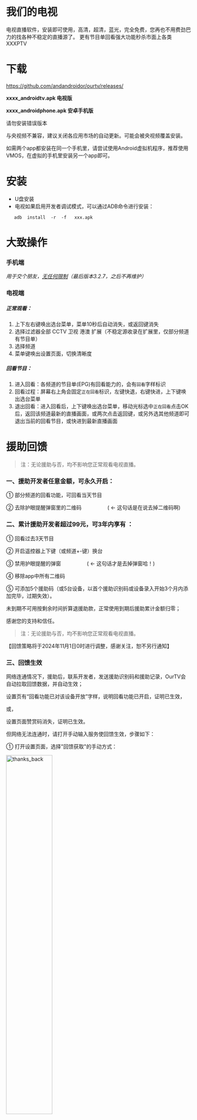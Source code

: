 # 我们的电视

电视直播软件，安装即可使用，高清，超清，蓝光，完全免费，您再也不用费劲巴力的找各种不稳定的直播源了。
更有节目单回看强大功能秒杀市面上各类XXXPTV

# 下载

https://github.com/andandroidor/ourtv/releases/

**xxxx_androidtv.apk 电视版**

**xxxx_androidphone.apk 安卓手机版**

请勿安装错误版本

与央视频不兼容，建议关闭各应用市场的自动更新。可能会被央视频覆盖安装。

如需两个app都安装在同一个手机里，请尝试使用Android虚拟机程序，推荐使用VMOS，在虚拟的手机里安装另一个app即可。

# 安装

-   U盘安装
-   电视如果启用开发者调试模式，可以通过ADB命令进行安装：

```
   adb  install  -r  -f   xxx.apk
```

# 大致操作

### 手机端

*用于交个朋友，<u>无任何限制</u>（最后版本3.2.7，之后不再维护）*

### 电视端

##### 正常观看：

1. 上下左右键唤出选台菜单，菜单10秒后自动消失，或返回键消失
2. 选择过滤器全部 CCTV 卫视 港澳 扩展（不稳定源收录在扩展里，仅部分频道有节目单）
3. 选择频道
4. 菜单键唤出设置页面，切换清晰度

##### 回看节目：

1. 进入回看：各频道的节目单(EPG)有回看能力的，会有`回看`字样标识
2. 回看过程：屏幕右上角会固定`正在回看`标识，左键快退，右键快进，上下键唤出选台菜单
3. 退出回看：进入回看后，上下键唤出选台菜单，移动光标选中`正在回看`点击OK后，返回该频道最新的直播画面，或两次点击返回键，或另外选其他频道即可退出当前的回看节目，或快进到最新直播画面



# 援助回馈



>
> 注：无论援助与否，均不影响您正常观看电视直播。
>




### 一、援助开发者任意金额，可**永久**开启：



① 部分频道的回看功能，可回看当天节目

② 去除护眼提醒弹窗里的二维码&nbsp;&nbsp;&nbsp;&nbsp;&nbsp;&nbsp;&nbsp;&nbsp;&nbsp;&nbsp;&nbsp;&nbsp;&nbsp;&nbsp;&nbsp;&nbsp;&nbsp;&nbsp;( ← 这句话是在说去掉二维码啊)





### 二、累计援助开发者超过99元，可**3年内**享有 ：



① 回看过去3天节目

② 开启遥控器上下键（或频道+-键）换台 

③ 禁用护眼提醒的弹窗&nbsp;&nbsp;&nbsp;&nbsp;&nbsp;&nbsp;&nbsp;&nbsp;&nbsp;&nbsp;&nbsp;&nbsp;&nbsp;&nbsp;&nbsp;&nbsp;&nbsp;&nbsp;( ← 这句话才是去掉弹窗哈！)

④ 移除app中所有二维码

⑤ 可添加5个援助码（或5台设备，以首个援助识别码或设备录入开始3个月内添加完毕，过期失效）。



未到期不可用按剩余时间折算退援助款，正常使用到期后援助累计金额归零；

感谢您的支持和信任。



>
> 注：无论援助与否，均不影响您正常观看电视直播。
>



【回馈策略将于2024年11月1日0时进行调整，感谢关注，恕不另行通知】



### 三、回馈生效



网络连通情况下，援助后，联系开发者，发送援助识别码和援助记录，OurTV会自动拉取回馈数据，并自动生效；



设置页有“回看功能已对该设备开放”字样，说明回看功能已开启，证明已生效，

或，

设置页面赞赏码消失，证明已生效。



但网络无法连通时，请打开手动输入服务使回馈生效，步骤如下：

① 打开设置页面，选择"回馈获取"的手动方式：

<img src="./images/thanks_back.jpg" alt="thanks_back" style="width:50%;" />

② 使用和电视同一局域网下（一般家庭同一路由器下）的手机，用手机浏览器打开提示网址：

<img src="./images/open_site.jpg" alt="open_site" style="width:25%;" />



③联系开发者获取回馈代码



④在手机中粘贴并提交，提示成功即生效：

<img src="./images/success.jpg" alt="success" style="width: 25%;" />



# 联系

电报群： https://t.me/+z1BOPITtAmI4ZWZl   新版本将在该群第一时间放出。

<span>
<img src="./images/tg.jpg" alt="tg" style="width:38%;" />&nbsp;&nbsp;&nbsp;&nbsp;<img src="./images/wx.jpg" alt="wx" style="width:28%;" /></span>


优先电报联系；

因微信被封经历，加好友后不再主动发起聊天，感谢理解。

# 大感谢

@感谢lizongying大佬的my-tv https://github.com/lizongying/my-tv

@感谢各位大佬维护的各类直播源 https://m3u.ibert.me/

@央视频 

@凤凰新闻


# 声明

本项目仅供学习研究，禁止用于商业用途。

本项目可能随时终止，请大家谨慎使用，建议使用官方渠道进行观看。

本项目使用的部分代码、图片、文字等资源来源于网络，如有侵权，请联系删除。

本项目下载、安装、观看电视、过程中无任何限制，完全免费，谨防上当受骗。

本项目仅服务于中国大陆及香港、澳门地区，其他区域请结合自身需求下载使用。

# 安全

回应一些xx的污蔑，觉得没有源码就不安全。特此声明，本软件绝对安全，详见images文件夹下的全球47家安全厂商的测试报告。

后续版本请自行上传扫描 https://www.virscan.org

# 支持

### 感谢您的支持 😘😘😘

2024.8.1第一次收到网友的红包，很高兴，高兴的不是红包多少，而是感觉自己给别人多多少少带去了些许价值，做的事情多少对他人有点用处。

大龄被裁程序员在线乞讨，感谢各位看官老爷赏口饭吃，手头阔绰的兄弟可以打赏点，没有也没关系，也丝毫不影响我们加好友，成为朋友!

<img src="./images/qr.png" alt="qr" style="width:30%;" />

### 感谢您的Star 😘😘😘

<img src="https://api.star-history.com/svg?repos=andandroidor/ourtv&type=Date" alt="star" style="width:60%;">

### 常见问题

---

Q1：为什么没有回看功能？

A1：

2024年11月1日0时前，援助开发者任意金额（ ≥ 0.01 元 ），电报私信发送开发者

`①援助的转账截图（根据金额累计数量决定开启的功能）`

`②援助识别码（根据该码决定为哪个设备开启功能）`

后，永久开启回看功能。

---

Q2：援助后相应功能为什么没有生效？

A2：

   ①回看功能，请前往设置页面有提示`回看功能已放开`等字样，证明已生效

   ②其他功能，请前往设置页面赞赏码消失，证明已生效

   ③请检查网络，或稍等一会儿（不超过5分钟），或重启APP，或重启电视机

---

Q3：为什么援助后看一会儿电视仍然出现广告？

A3：

  ①OurTV自身没有接入任何广告

  ②如果您使用的是3.2.8版本，出现的是您电视机的屏保，请关闭屏保或升级到最新版本。

  ③有朋友将护眼提醒的弹窗视作广告，请参照援助回馈二

---

Q4：为什么没有xxx频道？

A4：

`央视`、`卫视`、`港澳`频道基本固定，`扩展`频道视网络连通性增减，优先增加官方稳定源。所有台湾的电视频道待统一后加吧！

---

Q5：为什么xxx频道看不了？

A5：

   ①请检查电视机网络连接状况，有时某些电视机（点名道姓 → 小米电视）开机后无法第一时间连上网络，尝试重启电视机

   ②若有`加载频道列表出错`、`网络异常`等提示，请检查网络

   ③若有`SouceError`等提示，频道不稳定，请换台

   ④若有`由于版权限制，当前内容不可播放`等提示，请换台

   ⑤若有`由于版权限制，暂不对您所在地区提供服务`等提示，请换台，或请将网络流量“回”国内

   ⑥若有`证书错误`等类似英文提示，请升级到最新版本 

---

Q6：为什么xxx频道画面卡顿？

A6：尝试使用 3.1.1 试试

---

Q7：援助码卸载重装会变化吗？

A7：不会变化

---

Q8：援助码的二维码会偷钱吗？

A8：不会，请放心使用（真遇到这样的反诈意识高的用户，为你点赞！但，你是不是有点矫枉过正了？）

---

Q9：打开app后只看到凤凰卫视，其他的频道消失不见，是怎么回事？

A9：请检查网络后重启APP即可

---

Q10：为什么切换不了蓝光清晰度？

A10：

目前仅 CCTV8K、CCTV1、CCTV5、CCTV5+、CCTV13支持切换蓝光；

CCTV3、CCTV6、浙江卫视、宁夏卫视在`扩展`下有蓝光清晰度的扩展，可前往`扩展`体验。

---

Q11：更新版本后电视桌面的图标点击没有反应？

A11：不同版本可能会启动入口有变化，请重新排序电视里应用的图标，先移到后面，重启电视，再移到前面，让桌面图标更新一下缓存即可。

---

Q12：为什么切换频道时会提示“要调节音量，请设置IR控制”？

A12：不同频道的音量不一样，OurTV为了在切换频道时声音不会波动太大，会单独保存每个频道的音量，在切换频道的时候会设置为该频道的历史音量，而部分电视机厂商自带系统里设置了CEC控制或IR控制（我也不知道厂商为什么不说人话），导致程序运行时无法设置音量（只能依赖电视系统自身的音量）此时电视系统会弹出上述提示。请在系统设置的音量控制CEC相关设置里改一下状态试试吧。（具体怎么设置我也不是很清楚，我没有这么奇葩的电视机，去掉固定音量试试）
